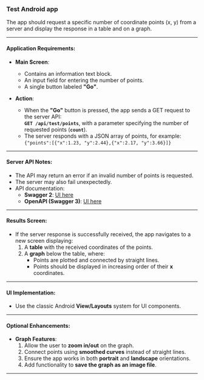### Test Android app

The app should request a specific number of coordinate points (x, y) from a server and display the response in a table and on a graph.

---

#### Application Requirements:

- **Main Screen**:
  - Contains an information text block.
  - An input field for entering the number of points.
  - A single button labeled **"Go"**.

- **Action**:
  - When the **"Go"** button is pressed, the app sends a GET request to the server API:  
    **`GET /api/test/points`**, with a parameter specifying the number of requested points (**`count`**).
  - The server responds with a JSON array of points, for example:  
    `{"points":[{"x":1.23, "y":2.44},{"x":2.17, "y":3.66}]}`

---

#### Server API Notes:
- The API may return an error if an invalid number of points is requested.
- The server may also fail unexpectedly.
- API documentation:
  - **Swagger 2**: [UI here](https://hr-challenge.dev.tapyou.com/swagger-ui.html?urls.primaryName=mobile)
  - **OpenAPI (Swagger 3)**: [UI here](https://hr-challenge.dev.tapyou.com/v3/swagger-ui/index.html?configUrl=%2Fv3%2Fapi-docs%2Fswagger-config&urls.primaryName=mobile)

---

#### Results Screen:
- If the server response is successfully received, the app navigates to a new screen displaying:
  1. A **table** with the received coordinates of the points.
  2. A **graph** below the table, where:
     - Points are plotted and connected by straight lines.
     - Points should be displayed in increasing order of their **x** coordinates.

---

#### UI Implementation:
- Use the classic Android **View/Layouts** system for UI components.

---

#### Optional Enhancements:
- **Graph Features**:
  1. Allow the user to **zoom in/out** on the graph.
  2. Connect points using **smoothed curves** instead of straight lines.
  3. Ensure the app works in both **portrait** and **landscape** orientations.
  4. Add functionality to **save the graph as an image file**.

---
